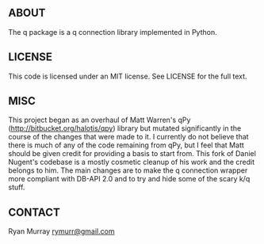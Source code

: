 ## ABOUT ##

The q package is a q connection library implemented in Python.

## LICENSE ##

This code is licensed under an MIT license.  See LICENSE for
the full text.

## MISC ##

This project began as an overhaul of Matt Warren's qPy (http://bitbucket.org/halotis/qpy) library but mutated significantly in the course of the changes that were made to it. I currently do not believe that there is much of any of the code remaining from qPy, but I feel that Matt should be given credit for providing a basis to start from. This fork of Daniel Nugent's codebase is a mostly cosmetic cleanup of his work and the credit belongs to him. The main changes are to make the q connection wrapper more compliant with DB-API 2.0 and to try and hide some of the scary k/q stuff.

## CONTACT ##

Ryan Murray
rymurr@gmail.com
